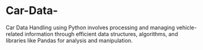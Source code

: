 # Car-Data-
Car Data Handling using Python involves processing and managing vehicle-related information through efficient data structures, algorithms, and libraries like Pandas for analysis and manipulation.
